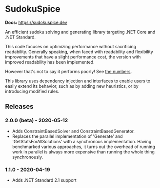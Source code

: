 # SudokuSpice

**Docs:** https://sudokuspice.dev

An efficient sudoku solving and generating library targeting .NET Core and .NET Standard.

This code focuses on optimizing performance without sacrificing readability. Generally speaking,
when faced with readability and flexibility improvements that have a slight performance cost, the
version with improved readability has been implemented.

However that's not to say it performs poorly! See
[the numbers](https://morganr.github.io/SudokuSpice/articles/performance.html).

This library uses dependency injection and interfaces to enable users to easily extend its
behavior, such as by adding new heuristics, or by introducing modified rules.

## Releases

### 2.0.0 (beta) - 2020-05-12

*  Adds ConstraintBasedSolver and ConstraintBasedGenerator.
*  Replaces the parallel implementation of 'Generate' and 'GetStatsForAllSolutions' with a
   synchronous implementation. Having benchmarked various approaches, it turns out the overhead of
   running work in parallel is always more expensive than running the whole thing synchronously.

### 1.1.0 - 2020-04-19

*  Adds .NET Standard 2.1 support
